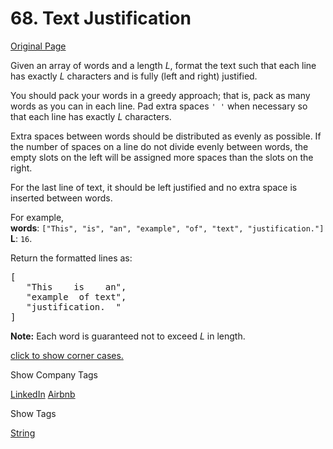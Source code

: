 # 68. Text Justification

[Original Page](https://leetcode.com/problems/text-justification/)

Given an array of words and a length _L_, format the text such that each line has exactly _L_ characters and is fully (left and right) justified.

You should pack your words in a greedy approach; that is, pack as many words as you can in each line. Pad extra spaces `' '` when necessary so that each line has exactly _L_ characters.

Extra spaces between words should be distributed as evenly as possible. If the number of spaces on a line do not divide evenly between words, the empty slots on the left will be assigned more spaces than the slots on the right.

For the last line of text, it should be left justified and no extra space is inserted between words.

For example,  
**words**: `["This", "is", "an", "example", "of", "text", "justification."]`  
**L**: `16`.

Return the formatted lines as:  

<pre>[
   "This    is    an",
   "example  of text",
   "justification.  "
]
</pre>

**Note:** Each word is guaranteed not to exceed _L_ in length.

[click to show corner cases.](#)

<div class="spoilers" style="display: none;">**Corner Cases:**

*   A line other than the last line might contain only one word. What should you do in this case?  
    In this case, that line should be left-justified.

</div>

<div>

<div id="company_tags" class="btn btn-xs btn-warning">Show Company Tags</div>

<span class="hidebutton">[LinkedIn](/company/linkedin/) [Airbnb](/company/airbnb/)</span></div>

<div>

<div id="tags" class="btn btn-xs btn-warning">Show Tags</div>

<span class="hidebutton">[String](/tag/string/)</span></div>
